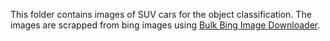 This folder contains images of SUV cars for the object classification. The images are scrapped from bing images using [Bulk Bing Image Downloader](https://github.com/ostrolucky/Bulk-Bing-Image-downloader).
